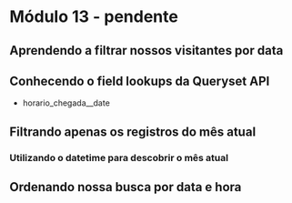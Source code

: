 # Módulo 13 - pendente

## Aprendendo a filtrar nossos visitantes por data

## Conhecendo o field lookups da Queryset API

* horario\_chegada\_\_date

## Filtrando apenas os registros do mês atual

### Utilizando o datetime para descobrir o mês atual

## Ordenando nossa busca por data e hora

